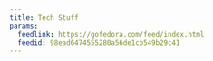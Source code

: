 ```yaml
---
title: Tech Stuff
params:
  feedlink: https://gofedora.com/feed/index.html
  feedid: 98ead6474555280a56de1cb549b29c41
---
```

